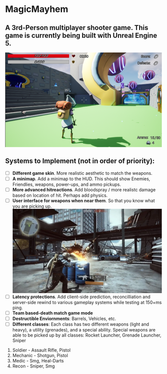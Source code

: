 # MagicMayhem
## A 3rd-Person multiplayer shooter game. This game is currently being built with Unreal Engine 5.

![Gameplay Screenshot](https://github.com/mpro34/MagicMayhem/blob/main/mm_screenshot1.png)

## Systems to Implement (not in order of priority):
- [ ] **Different game skin**. More realistic aesthetic to match the weapons.
- [ ] **A minimap**. Add a minimap to the HUD. This should show Enemies, Friendlies, weapons, power-ups, and ammo pickups.
- [ ] **More advanced hitreactions**. Add bloodspray / more realistc damage based on location of hit. Perhaps add physics.
- [ ] **User interface for weapons when near them**. So that you know what you are picking up.
![User Interface for Weapons](https://github.com/mpro34/MagicMayhem/blob/main/weapon-ui-example.jpg)
- [ ] **Latency protections**. Add client-side prediction, reconcilliation and server-side rewind to various gameplay systems while testing at 150+ms ping.
- [ ] **Team based-death match game mode** 
- [ ] **Destructible Enviornments**: Barrels, Vehicles, etc.
- [ ] **Different classes**: Each class has two different weapons (light and heavy), a utility (grenades), and a special ability. Special weapons are able to be picked up by all classes: Rocket Launcher, Grenade Launcher, Sniper
1. Soldier - Assault Rifle, Pistol
2. Mechanic - Shotgun, Pistol
3. Medic - Smg, Heal-Darts
5. Recon - Sniper, Smg
